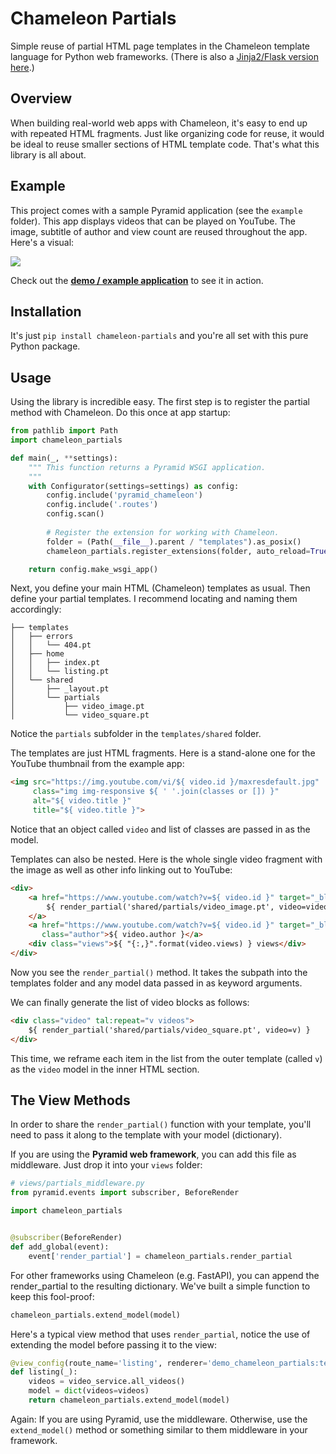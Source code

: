 # Chameleon Partials

Simple reuse of partial HTML page templates in the Chameleon template language for Python web frameworks.
(There is also a [Jinja2/Flask version here](https://github.com/mikeckennedy/jinja_partials).)

## Overview

When building real-world web apps with Chameleon, it's easy to end up with repeated HTML fragments.
Just like organizing code for reuse, it would be ideal to reuse smaller sections of HTML template code.
That's what this library is all about.

## Example

This project comes with a sample Pyramid application (see the `example` folder). This app displays videos
that can be played on YouTube. The image, subtitle of author and view count are reused throughout the
app. Here's a visual:

![](https://raw.githubusercontent.com/mikeckennedy/chameleon_partials/main/readme_resources/reused-html-visual.png)

Check out the [**demo / example application**](https://github.com/mikeckennedy/chameleon_partials/tree/main/example) 
to see it in action. 

## Installation

It's just `pip install chameleon-partials` and you're all set with this pure Python package.

## Usage

Using the library is incredible easy. The first step is to register the partial method with Chameleon.
Do this once at app startup:

```python
from pathlib import Path
import chameleon_partials

def main(_, **settings):
    """ This function returns a Pyramid WSGI application.
    """
    with Configurator(settings=settings) as config:
        config.include('pyramid_chameleon')
        config.include('.routes')
        config.scan()
        
        # Register the extension for working with Chameleon.
        folder = (Path(__file__).parent / "templates").as_posix()
        chameleon_partials.register_extensions(folder, auto_reload=True, cache_init=True)

    return config.make_wsgi_app()
```

Next, you define your main HTML (Chameleon) templates as usual. Then 
define your partial templates. I recommend locating and naming them accordingly:

```
├── templates
│   ├── errors
│   │   └── 404.pt
│   ├── home
│   │   ├── index.pt
│   │   └── listing.pt
│   └── shared
│       ├── _layout.pt
│       └── partials
│           ├── video_image.pt
│           └── video_square.pt
```

Notice the `partials` subfolder in the `templates/shared` folder.

The templates are just HTML fragments. Here is a stand-alone one for the YouTube thumbnail from
the example app:

```html
<img src="https://img.youtube.com/vi/${ video.id }/maxresdefault.jpg"
     class="img img-responsive ${ ' '.join(classes or []) }"
     alt="${ video.title }"
     title="${ video.title }">
```

Notice that an object called `video` and list of classes are passed in as the model.

Templates can also be nested. Here is the whole single video fragment with the image as well as other info
linking out to YouTube:

```html
<div>
    <a href="https://www.youtube.com/watch?v=${ video.id }" target="_blank">
        ${ render_partial('shared/partials/video_image.pt', video=video, classes=[]) }
    </a>
    <a href="https://www.youtube.com/watch?v=${ video.id }" target="_blank"
       class="author">${ video.author }</a>
    <div class="views">${ "{:,}".format(video.views) } views</div>
</div>
```

Now you see the `render_partial()` method. It takes the subpath into the templates folder and
any model data passed in as keyword arguments.

We can finally generate the list of video blocks as follows:

```html
<div class="video" tal:repeat="v videos">
    ${ render_partial('shared/partials/video_square.pt', video=v) }
</div>
```

This time, we reframe each item in the list from the outer template (called `v`) as the `video` model
in the inner HTML section.

## The View Methods

In order to share the `render_partial()` function with your template, you'll need to pass it along to the
template with your model (dictionary). 

If you are using the **Pyramid web framework**, you can add this file as middleware. Just drop it into
your `views` folder:

```python
# views/partials_middleware.py
from pyramid.events import subscriber, BeforeRender

import chameleon_partials


@subscriber(BeforeRender)
def add_global(event):
    event['render_partial'] = chameleon_partials.render_partial
```

For other frameworks using Chameleon (e.g. FastAPI), you can append the render_partial to the
resulting dictionary. We've built a simple function to keep this fool-proof: 

```python
chameleon_partials.extend_model(model)
```

Here's a typical view method that uses `render_partial`, notice the use of extending the 
model before passing it to the view:

```python
@view_config(route_name='listing', renderer='demo_chameleon_partials:templates/home/listing.pt')
def listing(_):
    videos = video_service.all_videos()
    model = dict(videos=videos)
    return chameleon_partials.extend_model(model)
```

Again: If you are using Pyramid, use the middleware. Otherwise, use the `extend_model()` method or something 
similar to them middleware in your framework.
